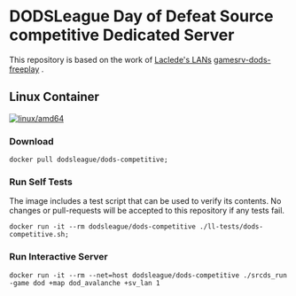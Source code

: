 # DODSLeague Day of Defeat Source competitive Dedicated Server

This repository is based on the work of [Laclede's LANs](https://lacledeslan.com) [gamesrv-dods-freeplay](https://github.com/LacledesLAN/gamesvr-dods-freeplay) .

## Linux Container

[![linux/amd64](https://github.com/DODSLeague/dods-competitive/actions/workflows/build-linux-image.yml/badge.svg?branch=master)](https://github.com/DODSLeague/dods-competitive/actions/workflows/build-linux-image.yml)

### Download

```shell
docker pull dodsleague/dods-competitive;
```

### Run Self Tests

The image includes a test script that can be used to verify its contents. No changes or pull-requests will be accepted to this repository if any tests fail.

```shell
docker run -it --rm dodsleague/dods-competitive ./ll-tests/dods-competitive.sh;
```

### Run Interactive Server

```shell
docker run -it --rm --net=host dodsleague/dods-competitive ./srcds_run -game dod +map dod_avalanche +sv_lan 1
```
